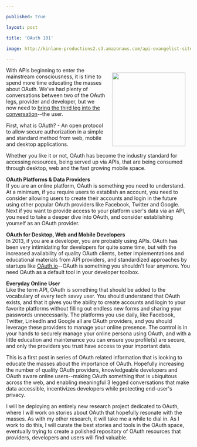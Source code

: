 ---
published: true
layout: post
title: 'OAuth 101'
image: http://kinlane-productions2.s3.amazonaws.com/api-evangelist-site/blog/OAuth2.png
---

<p><img style="padding: 15px;" src="https://s3.amazonaws.com/kinlane-productions2/api-evangelist/oauth/OAuth2.png" alt="" width="200" align="right" />
<p>With APIs beginning to enter the mainstream consciousness, it is time to spend more time educating the masses about OAuth. We've had plenty of conversations between two of the OAuth legs, provider and developer, but we now need to <a title="3 legged conversations" href="http://apievangelist.com/2013/02/26/which-of-the-three-oauth-legs-is-the-most-important/">bring the third leg into the conversation</a>--the user.
<p>First, what is OAuth? - An open protocol to allow secure authorization in a simple and standard method from web, mobile and desktop applications.
<p>Whether you like it or not, OAuth has become the industry standard for accessing resources, being served up via APIs, that are being consumed through desktop, web and the fast growing mobile space.
<p><strong>OAuth Platforms &amp; Data Providers</strong><br /> If you are an online platform, OAuth is something you need to understand. At a minimum, if you require users to establish an account, you need to consider allowing users to create their accounts and login in the future using other popular OAuth providers like Facebook, Twitter and Google. Next if you want to provide access to your platform user's data via an API, you need to take a deeper dive into OAuth, and consider establishing yourself as an OAuth provider.
<p><strong>OAuth for Desktop, Web and Mobile Developers</strong><br /> In 2013, if you are a developer, you are probably using APIs. OAuth has been very intimidating for developers for quite some time, but with the increased availability of quality OAuth clients, better implementations and educational materials from API providers, and standardized approaches by startups like <a title="OAuth.io" href="http://apievangelist.com/2013/08/13/simplifying-oauth-with-oauthio/">OAuth.io</a>--OAuth is something you shouldn't fear anymore. You need OAuth as a default tool in your developer toolbox.
<p><strong>Everyday Online User</strong><br /> Like the term API, OAuth is something that should be added to the vocabulary of every tech savvy user. You should understand that OAuth exists, and that it gives you the ability to create accounts and login to your favorite platforms without filling out endless new forms and sharing your passwords unnecessarily. The platforms you use daily, like Facebook, Twitter, LinkedIn and Google all are OAuth providers, and you should leverage these providers to manage your online presence. The control is in your hands to securely manage your online persona using OAuth, and with a little education and maintenance you can ensure you profile(s) are secure, and only the providers you trust have access to your important data.
<p>This is a first post in series of OAuth related information that is looking to educate the masses about the importance of OAuth. Hopefully increasing the number of quality OAuth providers, knowledgeable developers and OAuth aware online users--making OAuth something that is ubiquitous across the web, and enabling meaningful 3 legged conversations that make data accessible, incentivizes developers while protecting end-user's privacy.
<p>I will be deploying an entirely new research project dedicated to OAuth, where I will work on stories about OAuth that hopefully resonate with the masses. As with my other research, it will take me a while to dial in. As I work to do this, I will curate the best stories and tools in the OAuth space, eventually trying to create a polished repository of OAuth resources that providers, developers and users will find valuable.

